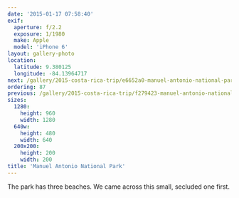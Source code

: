 ```yaml
---
date: '2015-01-17 07:58:40'
exif:
  aperture: f/2.2
  exposure: 1/1980
  make: Apple
  model: 'iPhone 6'
layout: gallery-photo
location:
  latitude: 9.380125
  longitude: -84.13964717
next: /gallery/2015-costa-rica-trip/e6652a0-manuel-antonio-national-park
ordering: 87
previous: /gallery/2015-costa-rica-trip/f279423-manuel-antonio-national-park
sizes:
  1280:
    height: 960
    width: 1280
  640w:
    height: 480
    width: 640
  200x200:
    height: 200
    width: 200
title: 'Manuel Antonio National Park'
---
```


The park has three beaches. We came across this small, secluded one first.
